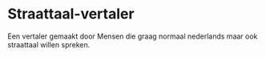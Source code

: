 # Straattaal-vertaler


Een vertaler gemaakt door Mensen die graag normaal nederlands maar ook straattaal willen spreken.
